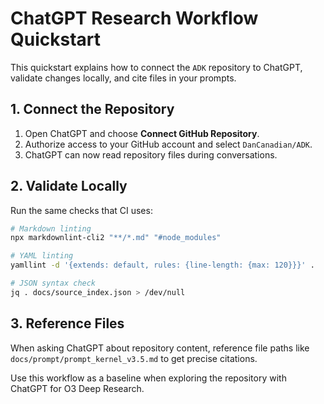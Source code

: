 # ChatGPT Research Workflow Quickstart

This quickstart explains how to connect the `ADK` repository to ChatGPT, validate changes locally, and cite files in your prompts.

## 1. Connect the Repository
1. Open ChatGPT and choose **Connect GitHub Repository**.
2. Authorize access to your GitHub account and select `DanCanadian/ADK`.
3. ChatGPT can now read repository files during conversations.

## 2. Validate Locally
Run the same checks that CI uses:

```bash
# Markdown linting
npx markdownlint-cli2 "**/*.md" "#node_modules"

# YAML linting
yamllint -d '{extends: default, rules: {line-length: {max: 120}}}' .

# JSON syntax check
jq . docs/source_index.json > /dev/null
```

## 3. Reference Files
When asking ChatGPT about repository content, reference file paths like `docs/prompt/prompt_kernel_v3.5.md` to get precise citations.

Use this workflow as a baseline when exploring the repository with ChatGPT for O3 Deep Research.
